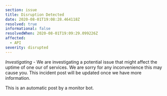 ```yaml
---
section: issue
title: Disruption Detected
date: 2020-08-01T19:08:28.464118Z
resolved: true
informational: false
resolvedWhen: 2020-08-01T19:09:29.099226Z
affected:
  - API
severity: disrupted
---
```

*Investigating* - We are investigating a potential issue that might affect the uptime of one our of services. We are sorry for any inconvenience this may cause you. This incident post will be updated once we have more information.

This is an automatic post by a monitor bot.
        